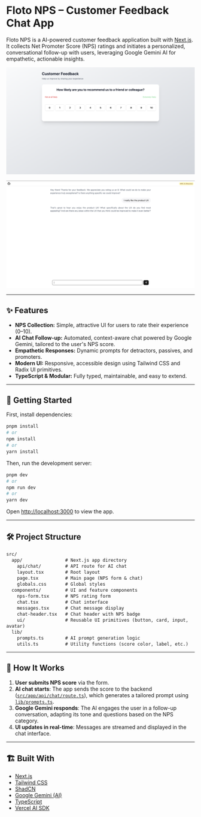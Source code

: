 # Floto NPS – Customer Feedback Chat App

Floto NPS is a AI-powered customer feedback application built with [Next.js](https://nextjs.org). It collects Net Promoter Score (NPS) ratings and initiates a personalized, conversational follow-up with users, leveraging Google Gemini AI for empathetic, actionable insights.

![Floto NPS Screenshot](public/nps-form.png) <!-- Add a screenshot if available -->

![Floto NPS Screenshot](public/chat-interface.png) <!-- Add a screenshot if available -->

---

## ✨ Features

- **NPS Collection:** Simple, attractive UI for users to rate their experience (0–10).
- **AI Chat Follow-up:** Automated, context-aware chat powered by Google Gemini, tailored to the user's NPS score.
- **Empathetic Responses:** Dynamic prompts for detractors, passives, and promoters.
- **Modern UI:** Responsive, accessible design using Tailwind CSS and Radix UI primitives.
- **TypeScript & Modular:** Fully typed, maintainable, and easy to extend.

---

## 🚀 Getting Started

First, install dependencies:

```bash
pnpm install
# or
npm install
# or
yarn install
```

Then, run the development server:

```bash
pnpm dev
# or
npm run dev
# or
yarn dev
```

Open [http://localhost:3000](http://localhost:3000) to view the app.

---

## 🛠️ Project Structure

```
src/
  app/                # Next.js app directory
    api/chat/         # API route for AI chat
    layout.tsx        # Root layout
    page.tsx          # Main page (NPS form & chat)
    globals.css       # Global styles
  components/         # UI and feature components
    nps-form.tsx      # NPS rating form
    chat.tsx          # Chat interface
    messages.tsx      # Chat message display
    chat-header.tsx   # Chat header with NPS badge
    ui/               # Reusable UI primitives (button, card, input, avatar)
  lib/
    prompts.ts        # AI prompt generation logic
    utils.ts          # Utility functions (score color, label, etc.)
```

---

## 🤖 How It Works

1. **User submits NPS score** via the form.
2. **AI chat starts**: The app sends the score to the backend ([`src/app/api/chat/route.ts`](src/app/api/chat/route.ts)), which generates a tailored prompt using [`lib/prompts.ts`](src/lib/prompts.ts).
3. **Google Gemini responds**: The AI engages the user in a follow-up conversation, adapting its tone and questions based on the NPS category.
4. **UI updates in real-time**: Messages are streamed and displayed in the chat interface.

---

## 🏗️ Built With

- [Next.js](https://nextjs.org)
- [Tailwind CSS](https://tailwindcss.com)
- [ShadCN](https://ui.shadcn.com/)
- [Google Gemini (AI)](https://ai.google.dev/)
- [TypeScript](https://www.typescriptlang.org/)
- [Vercel AI SDK](https://ai-sdk.dev/)
